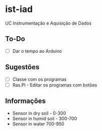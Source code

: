 # ist-iad
UC Instrumentação e Aquisição de Dados

## To-Do
- [ ] Dar o tempo ao Arduino

## Sugestões
- [ ] Classe com os programas
- [ ] Ras.PI - Editar os programas com botões

## Informações
- Sensor in dry soil - 0-300
- Sensor in humid soil - 300-700
- Sensor in water	700-950
